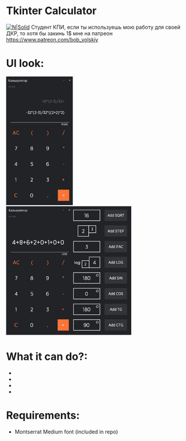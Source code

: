 # Tkinter Calculator

[![N|Solid](https://github.com/BobVolskiy/tkinter-calculator/blob/main/logo.png?raw=true)](https://twitter.com/bob_volskiy)
Студент КПИ, если ты используешь мою работу для своей ДКР, то хотя бы закинь 1$ мне на патреон https://www.patreon.com/bob_volskiy

# UI look: 
<img src="ui_preview_1.png" height='350'><img src="ui_preview_2.png" height='350'>


# What it can do?: 
  - 
  - 
  - 
  - 

# Requirements: 
  - Montserrat Medium font (included in repo)

